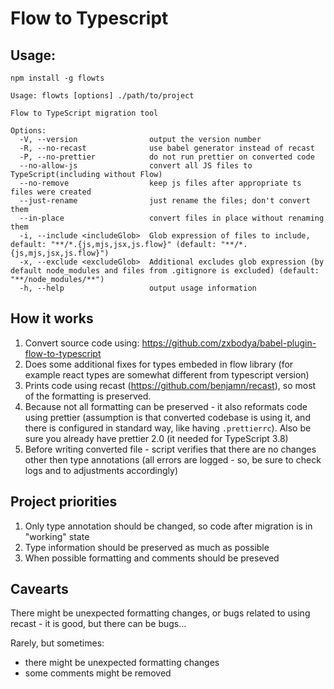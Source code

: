 # Flow to Typescript

## Usage:

`npm install -g flowts`

```
Usage: flowts [options] ./path/to/project

Flow to TypeScript migration tool

Options:
  -V, --version                output the version number
  -R, --no-recast              use babel generator instead of recast
  -P, --no-prettier            do not run prettier on converted code
  --no-allow-js                convert all JS files to TypeScript(including without Flow)
  --no-remove                  keep js files after appropriate ts files were created
  --just-rename                just rename the files; don't convert them
  --in-place                   convert files in place without renaming them
  -i, --include <includeGlob>  Glob expression of files to include, default: "**/*.{js,mjs,jsx,js.flow}" (default: "**/*.{js,mjs,jsx,js.flow}")
  -x, --exclude <excludeGlob>  Additional excludes glob expression (by default node_modules and files from .gitignore is excluded) (default: "**/node_modules/**")
  -h, --help                   output usage information

```

## How it works

1. Convert source code using: https://github.com/zxbodya/babel-plugin-flow-to-typescript
2. Does some additional fixes for types embeded in flow library (for example react types are somewhat different from typescript version)
3. Prints code using recast (https://github.com/benjamn/recast), so most of the formatting is preserved.
4. Because not all formatting can be preserved - it also reformats code using prettier (assumption is that converted codebase is using it, and there is configured in standard way, like having `.prettierrc`). Also be sure you already have prettier 2.0 (it needed for TypeScript 3.8)
5. Before writing converted file - script verifies that there are no changes other then type annotations (all errors are logged - so, be sure to check logs and to adjustments accordingly)

## Project priorities

1. Only type annotation should be changed, so code after migration is in "working" state
2. Type information should be preserved as much as possible
3. When possible formatting and comments should be preseved

## Cavearts

There might be unexpected formatting changes, or bugs related to using recast - it is good, but there can be bugs…

Rarely, but sometimes:

- there might be unexpected formatting changes
- some comments might be removed
